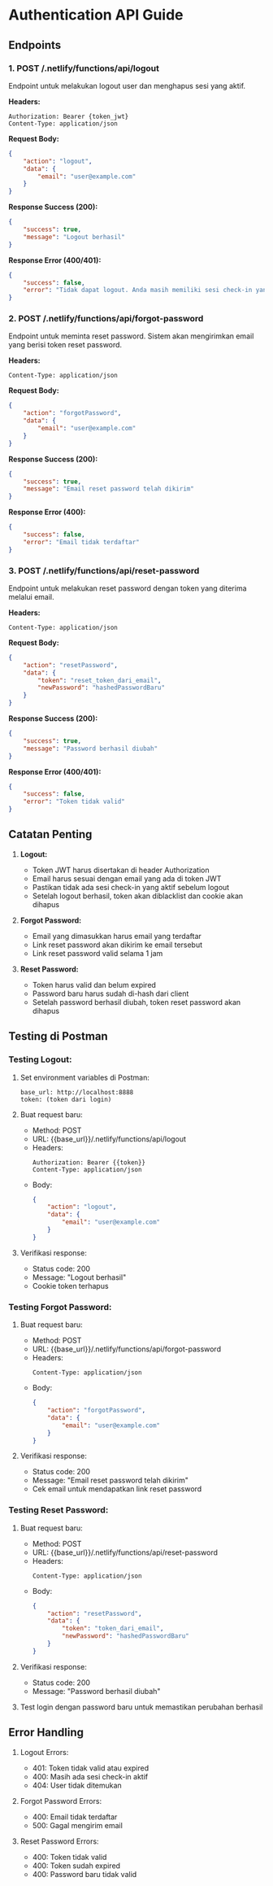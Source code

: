 # Authentication API Guide

## Endpoints

### 1. POST /.netlify/functions/api/logout
Endpoint untuk melakukan logout user dan menghapus sesi yang aktif.

**Headers:**
```
Authorization: Bearer {token_jwt}
Content-Type: application/json
```

**Request Body:**
```json
{
    "action": "logout",
    "data": {
        "email": "user@example.com"
    }
}
```

**Response Success (200):**
```json
{
    "success": true,
    "message": "Logout berhasil"
}
```

**Response Error (400/401):**
```json
{
    "success": false,
    "error": "Tidak dapat logout. Anda masih memiliki sesi check-in yang aktif."
}
```

### 2. POST /.netlify/functions/api/forgot-password
Endpoint untuk meminta reset password. Sistem akan mengirimkan email yang berisi token reset password.

**Headers:**
```
Content-Type: application/json
```

**Request Body:**
```json
{
    "action": "forgotPassword",
    "data": {
        "email": "user@example.com"
    }
}
```

**Response Success (200):**
```json
{
    "success": true,
    "message": "Email reset password telah dikirim"
}
```

**Response Error (400):**
```json
{
    "success": false,
    "error": "Email tidak terdaftar"
}
```

### 3. POST /.netlify/functions/api/reset-password
Endpoint untuk melakukan reset password dengan token yang diterima melalui email.

**Headers:**
```
Content-Type: application/json
```

**Request Body:**
```json
{
    "action": "resetPassword",
    "data": {
        "token": "reset_token_dari_email",
        "newPassword": "hashedPasswordBaru"
    }
}
```

**Response Success (200):**
```json
{
    "success": true,
    "message": "Password berhasil diubah"
}
```

**Response Error (400/401):**
```json
{
    "success": false,
    "error": "Token tidak valid"
}
```

## Catatan Penting

1. **Logout:**
   - Token JWT harus disertakan di header Authorization
   - Email harus sesuai dengan email yang ada di token JWT
   - Pastikan tidak ada sesi check-in yang aktif sebelum logout
   - Setelah logout berhasil, token akan diblacklist dan cookie akan dihapus

2. **Forgot Password:**
   - Email yang dimasukkan harus email yang terdaftar
   - Link reset password akan dikirim ke email tersebut
   - Link reset password valid selama 1 jam

3. **Reset Password:**
   - Token harus valid dan belum expired
   - Password baru harus sudah di-hash dari client
   - Setelah password berhasil diubah, token reset password akan dihapus

## Testing di Postman

### Testing Logout:

1. Set environment variables di Postman:
   ```
   base_url: http://localhost:8888
   token: (token dari login)
   ```

2. Buat request baru:
   - Method: POST
   - URL: {{base_url}}/.netlify/functions/api/logout
   - Headers:
     ```
     Authorization: Bearer {{token}}
     Content-Type: application/json
     ```
   - Body:
     ```json
     {
         "action": "logout",
         "data": {
             "email": "user@example.com"
         }
     }
     ```

3. Verifikasi response:
   - Status code: 200
   - Message: "Logout berhasil"
   - Cookie token terhapus

### Testing Forgot Password:

1. Buat request baru:
   - Method: POST
   - URL: {{base_url}}/.netlify/functions/api/forgot-password
   - Headers:
     ```
     Content-Type: application/json
     ```
   - Body:
     ```json
     {
         "action": "forgotPassword",
         "data": {
             "email": "user@example.com"
         }
     }
     ```

2. Verifikasi response:
   - Status code: 200
   - Message: "Email reset password telah dikirim"
   - Cek email untuk mendapatkan link reset password

### Testing Reset Password:

1. Buat request baru:
   - Method: POST
   - URL: {{base_url}}/.netlify/functions/api/reset-password
   - Headers:
     ```
     Content-Type: application/json
     ```
   - Body:
     ```json
     {
         "action": "resetPassword",
         "data": {
             "token": "token_dari_email",
             "newPassword": "hashedPasswordBaru"
         }
     }
     ```

2. Verifikasi response:
   - Status code: 200
   - Message: "Password berhasil diubah"

3. Test login dengan password baru untuk memastikan perubahan berhasil

## Error Handling

1. Logout Errors:
   - 401: Token tidak valid atau expired
   - 400: Masih ada sesi check-in aktif
   - 404: User tidak ditemukan

2. Forgot Password Errors:
   - 400: Email tidak terdaftar
   - 500: Gagal mengirim email

3. Reset Password Errors:
   - 400: Token tidak valid
   - 400: Token sudah expired
   - 400: Password baru tidak valid

